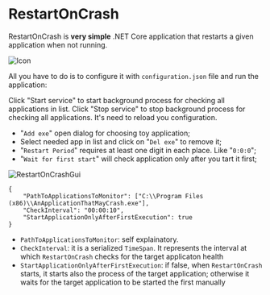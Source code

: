 # RestartOnCrash
RestartOnCrash is **very simple** .NET Core application that restarts a given application when not running.

![Icon](RestartOnCrash/_icon.ico)

All you have to do is to configure it with `configuration.json` file and run the application:

Click "Start service" to start background process for checking all applications in list.
Click "Stop service" to stop background process for checking all applications. It's need to reload you configuration.

- "`Add exe`" open dialog for choosing toy application;
- Select needed app in list and click on "`Del exe`" to remove it;
- "`Restart Period`" requires at least one digit in each place. Like "`0:0:0`";
- "`Wait for first start`" will check application only after you tart it first;

![RestartOnCrashGui](https://github.com/user-attachments/assets/ebf1a907-4398-4e1d-8ae7-91627a8352f3)
```
{
    "PathToApplicationsToMonitor": ["C:\\Program Files (x86)\\AnApplicationThatMayCrash.exe"],
    "CheckInterval": "00:00:10",
    "StartApplicationOnlyAfterFirstExecution": true
}
```

- `PathToApplicationsToMonitor`: self explainatory.
- `CheckInterval`: it is a serialized `TimeSpan`. It represents the interval at which `RestartOnCrash` checks for the target applicaton health
- `StartApplicationOnlyAfterFirstExecution`: if false, when `RestartOnCrash` starts, it starts also the process of the target application; otherwise it waits for the target application to be started the first manually
